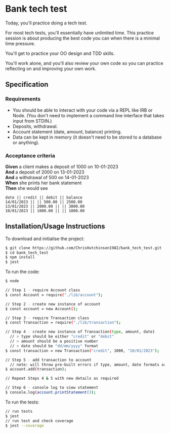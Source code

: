 # Bank tech test

Today, you'll practice doing a tech test.

For most tech tests, you'll essentially have unlimited time. This practice session is about producing the best code you can when there is a minimal time pressure.

You'll get to practice your OO design and TDD skills.

You'll work alone, and you'll also review your own code so you can practice reflecting on and improving your own work.

## Specification

### Requirements

- You should be able to interact with your code via a REPL like IRB or Node. (You don't need to implement a command line interface that takes input from STDIN.)
- Deposits, withdrawal.
- Account statement (date, amount, balance) printing.
- Data can be kept in memory (it doesn't need to be stored to a database or anything).

### Acceptance criteria

**Given** a client makes a deposit of 1000 on 10-01-2023  
**And** a deposit of 2000 on 13-01-2023  
**And** a withdrawal of 500 on 14-01-2023  
**When** she prints her bank statement  
**Then** she would see

```
date || credit || debit || balance
14/01/2023 || || 500.00 || 2500.00
13/01/2023 || 2000.00 || || 3000.00
10/01/2023 || 1000.00 || || 1000.00
```

## Installation/Usage Instructions

To download and initialise the project:

```sh
$ git clone https://github.com/ChrisHutchinson1982/bank_tech_test.git
$ cd bank_tech_test
$ npm install
$ jest
```

To run the code:

```sh
$ node

// Step 1 - require Account class
$ const Account = require("./lib/account");

// Step 2 - create new instance of account
$ const account = new Account();

// Step 3 - require Transaction class
$ const Transaction = require("./lib/transaction");

// Step 4 - create new instance of Transaction(type, amount, date)
  // > type should be either "credit" or "debit"
  // > amount should be a positive number
  // > date should be "dd/mm/yyyy" format
$ const transaction = new Transaction("credit", 1000, "10/01/2023");

// Step 5 - add transaction to account
  // note: will throw pre-built errors if type, amount, date formats are invalid
$ account.add(transaction);

// Repeat Steps 4 & 5 with new details as required

// Step 6 - console log to view statement
$ console.log(account.printStatement());

```

To run the tests:

```sh
// run tests
$ jest
// run test and check coverage
$ jest --coverage
```
